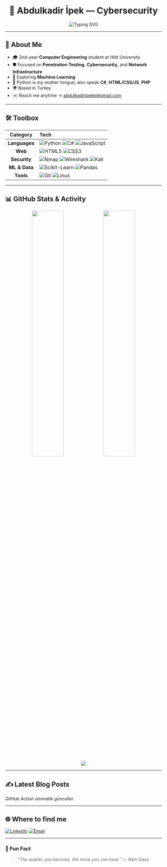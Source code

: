 <h1 align="center">🚀 Abdulkadir İpek — Cybersecurity</h1>

<p align="center">
  <img src="https://readme-typing-svg.demolab.com/?font=Fira+Code&size=22&pause=1000&center=true&vCenter=true&width=600&lines=Cybersecurity;Computer+Engineering+Student;Pentester+%7C+Network+Ninja;Always+Learning+%E2%9C%8C%EF%B8%8F" alt="Typing SVG" />
</p>


---

## 🧩 About Me
- 🎓 2nd-year **Computer Engineering** student at *Hitit University*  
- 🛡️ Focused on **Penetration Testing**, **Cybersecurity**, and **Network Infrastructure**  
- 🤖 Exploring **Machine Learning** 
- 🐍 Python is my mother tongue; also speak **C#**, **HTML/CSS/JS**, **PHP**  
- 🌍 Based in Turkey  
- ✉️ Reach me anytime → <abdulkadiripekk@gmail.com>  

---

## 🛠️ Toolbox

| Category | Tech |
|:--:|:--|
| **Languages** | ![Python](https://img.shields.io/badge/Python-3670A0?style=for-the-badge&logo=python&logoColor=ffdd54) ![C#](https://img.shields.io/badge/C%23-239120?style=for-the-badge&logo=csharp&logoColor=white) ![JavaScript](https://img.shields.io/badge/JS-F7DF1E?style=for-the-badge&logo=javascript&logoColor=black) |
| **Web** | ![HTML5](https://img.shields.io/badge/HTML5-E34F26?style=for-the-badge&logo=html5&logoColor=white) ![CSS3](https://img.shields.io/badge/CSS3-1572B6?style=for-the-badge&logo=css3&logoColor=white) |
| **Security** | ![Nmap](https://img.shields.io/badge/Nmap-00457C?style=for-the-badge) ![Wireshark](https://img.shields.io/badge/Wireshark-1679A7?style=for-the-badge&logo=wireshark&logoColor=white) ![Kali](https://img.shields.io/badge/Kali-268BEE?style=for-the-badge&logo=kalilinux&logoColor=white) |
| **ML & Data** | ![Scikit-Learn](https://img.shields.io/badge/Scikit--Learn-F7931E?style=for-the-badge&logo=scikit-learn&logoColor=white) ![Pandas](https://img.shields.io/badge/Pandas-150458?style=for-the-badge&logo=pandas&logoColor=white) |
| **Tools** | ![Git](https://img.shields.io/badge/Git-F05032?style=for-the-badge&logo=git&logoColor=white) ![Linux](https://img.shields.io/badge/Linux-FCC624?style=for-the-badge&logo=linux&logoColor=black) |

---

## 📊 GitHub Stats & Activity
<p align="center">
  <img src="https://github-readme-stats.vercel.app/api?username=abdulkadir-ipek&theme=tokyonight&show_icons=true&hide_border=false" width="45%"/>
  <img src="https://github-readme-streak-stats.demolab.com?user=abdulkadir-ipek&theme=tokyonight&hide_border=false" width="45%"/>
</p>

<p align="center">
  <img src="https://github-profile-trophy.vercel.app/?username=abdulkadir-ipek&theme=algolia&no-frame=true&margin-w=15" />
</p>

<!-- Uncomment the section below to show your contribution snake -->
<!--
![snake gif](https://github.com/abdulkadiripek/abdulkadiripek/blob/output/github-contribution-grid-snake.svg)
-->

---

## ✍️ Latest Blog Posts
<!-- BLOG-POST-LIST:START -->
<!-- BLOG-POST-LIST:END -->
*GitHub Action otomatik günceller.*

---

## 🌐 Where to find me
[![LinkedIn](https://img.shields.io/badge/LinkedIn-Abdulkadir%20İpek-0A66C2?style=flat-square&logo=linkedin)](https://www.linkedin.com/in/abdulkadir-ipek)
[![Email](https://img.shields.io/badge/Email-Me-D14836?style=flat-square&logo=gmail&logoColor=white)](mailto:abdulkadiripekk@gmail.com)

---

### 🧠 Fun Fact
> *“The quieter you become, the more you can hear.”* — Ram Dass
